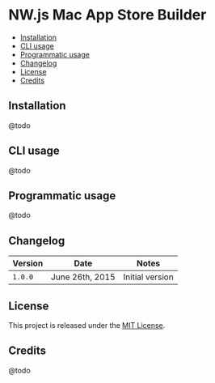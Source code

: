 # NW.js Mac App Store Builder



* [Installation](#installation)
* [CLI usage](#cli-usage)
* [Programmatic usage](#programmatic-usage)
* [Changelog](#changelog)
* [License](#license)
* [Credits](#credits)

## Installation

@todo

## CLI usage

@todo

## Programmatic usage

@todo

## Changelog

| Version | Date | Notes |
| --- | --- | --- |
| `1.0.0` | June 26th, 2015 | Initial version |

## License

This project is released under the [MIT License](LICENSE).

## Credits

@todo
